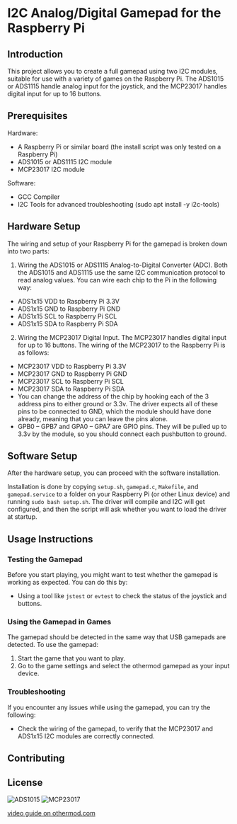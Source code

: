 # I2C Analog/Digital Gamepad for the Raspberry Pi

## Introduction
This project allows you to create a full gamepad using two I2C modules, suitable for use with a variety of games on the Raspberry Pi. The ADS1015 or ADS1115 handle analog input for the joystick, and the MCP23017 handles digital input for up to 16 buttons.

## Prerequisites
Hardware:
- A Raspberry Pi or similar board (the install script was only tested on a Raspberry Pi)
- ADS1015 or ADS1115 I2C module
- MCP23017 I2C module

Software:
- GCC Compiler
- I2C Tools for advanced troubleshooting (sudo apt install -y i2c-tools)

## Hardware Setup
The wiring and setup of your Raspberry Pi for the gamepad is broken down into two parts:

1. Wiring the ADS1015 or ADS1115 Analog-to-Digital Converter (ADC). Both the ADS1015 and ADS1115 use the same I2C communication protocol to read analog values. You can wire each chip to the Pi in the following way:

- ADS1x15 VDD to Raspberry Pi 3.3V
- ADS1x15 GND to Raspberry Pi GND
- ADS1x15 SCL to Raspberry Pi SCL
- ADS1x15 SDA to Raspberry Pi SDA​

2. Wiring the MCP23017 Digital Input. The MCP23017 handles digital input for up to 16 buttons. The wiring of the MCP23017 to the Raspberry Pi is as follows:

- MCP23017 VDD to Raspberry Pi 3.3V
- MCP23017 GND to Raspberry Pi GND
- MCP23017 SCL to Raspberry Pi SCL
- MCP23017 SDA to Raspberry Pi SDA​
- You can change the address of the chip by hooking each of the 3 address pins to either ground or 3.3v. The driver expects all of these pins to be connected to GND, which the module should have done already, meaning that you can leave the pins alone.
- GPB0 – GPB7 and GPA0 – GPA7 are GPIO pins. They will be pulled up to 3.3v by the module, so you should connect each pushbutton to ground.

## Software Setup
After the hardware setup, you can proceed with the software installation.

Installation is done by copying `setup.sh`, `gamepad.c`, `Makefile`, and `gamepad.service` to a folder on your Raspberry Pi (or other Linux device) and running `sudo bash setup.sh`. The driver will compile and I2C will get configured, and then the script will ask whether you want to load the driver at startup.

## Usage Instructions

### Testing the Gamepad

Before you start playing, you might want to test whether the gamepad is working as expected. You can do this by:

- Using a tool like `jstest` or `evtest` to check the status of the joystick and buttons.

### Using the Gamepad in Games

The gamepad should be detected in the same way that USB gamepads are detected. To use the gamepad:

1. Start the game that you want to play.
2. Go to the game settings and select the othermod gamepad as your input device.

### Troubleshooting

If you encounter any issues while using the gamepad, you can try the following:

- Check the wiring of the gamepad, to verify that the MCP23017 and ADS1x15 I2C modules are correctly connected.

## Contributing

## License


![ADS1015](/images/ads1015.jpg) ![MCP23017](/images/mcp23017.jpg)

[video guide on othermod.com](https://othermod.com/analog-joystick-on-retropie/)
